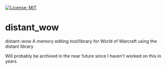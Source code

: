[![License: MIT](https://img.shields.io/badge/License-MIT-yellow.svg)](https://opensource.org/licenses/MIT)

# distant_wow
distant::wow A memory editing tool/library for World of Warcraft using the distant library

Will probably be archived in the near future since I haven't worked on this in years. 
